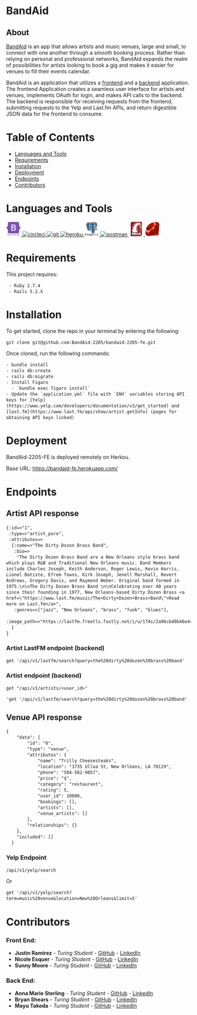 # BandAid

## About
[BandAid]() is an app that allows artists and music venues, large and small, to connect with one another through a smooth booking process. Rather than relying on personal and professional networks, BandAid expands the realm of possibilities for artists looking to book a gig and makes it easier for venues to fill their events calendar.

BandAid is an application that utilizes a [frontend](https://github.com/BandAid-2205/bandaid-2205-fe) and a [backend](https://github.com/BandAid-2205/bandaid-2205-be) application. The frontend Application creates a seamless user interface for artists and venues, implements OAuth for login, and makes API calls to the backend. The backend is responsible for receiving requests from the frontend, submitting requests to the Yelp and Last.fm APIs, and return digestible JSON data for the frontend to consume.



# Table of Contents

- [Languages and Tools](https://github.com/BandAid-2205/bandaid-2205-fe/blob/main/README.md#languages-and-tools)
- [Requirements](https://github.com/BandAid-2205/bandaid-2205-fe/blob/main/README.md#requirements)
- [Installation](https://github.com/BandAid-2205/bandaid-2205-fe/blob/main/README.md#installation)
- [Deployment](https://github.com/BandAid-2205/bandaid-2205-fe/blob/main/README.md#deployment)
- [Endpoints](https://github.com/BandAid-2205/bandaid-2205-fe/blob/main/README.md#endpoints)
- [Contributors](https://github.com/BandAid-2205/bandaid-2205-fe/blob/main/README.md#contributors)



# Languages and Tools
<p align="left"> <a href="https://getbootstrap.com" target="_blank" rel="noreferrer"> <img src="https://raw.githubusercontent.com/devicons/devicon/master/icons/bootstrap/bootstrap-plain-wordmark.svg" alt="bootstrap" width="40" height="40"/> </a> <a href="https://circleci.com" target="_blank" rel="noreferrer"> <img src="https://www.vectorlogo.zone/logos/circleci/circleci-icon.svg" alt="circleci" width="40" height="40"/> </a> <a href="https://git-scm.com/" target="_blank" rel="noreferrer"> <img src="https://www.vectorlogo.zone/logos/git-scm/git-scm-icon.svg" alt="git" width="40" height="40"/> </a> <a href="https://heroku.com" target="_blank" rel="noreferrer"> <img src="https://www.vectorlogo.zone/logos/heroku/heroku-icon.svg" alt="heroku" width="40" height="40"/> </a> <a href="https://www.postgresql.org" target="_blank" rel="noreferrer"> <img src="https://raw.githubusercontent.com/devicons/devicon/master/icons/postgresql/postgresql-original-wordmark.svg" alt="postgresql" width="40" height="40"/> </a> <a href="https://postman.com" target="_blank" rel="noreferrer"> <img src="https://www.vectorlogo.zone/logos/getpostman/getpostman-icon.svg" alt="postman" width="40" height="40"/> </a> <a href="https://rubyonrails.org" target="_blank" rel="noreferrer"> <img src="https://raw.githubusercontent.com/devicons/devicon/master/icons/rails/rails-original-wordmark.svg" alt="rails" width="40" height="40"/> </a> <a href="https://www.ruby-lang.org/en/" target="_blank" rel="noreferrer"> <img src="https://raw.githubusercontent.com/devicons/devicon/master/icons/ruby/ruby-original.svg" alt="ruby" width="40" height="40"/> </a> </p>



# Requirements
This project requires:
```
 - Ruby 2.7.4
 - Rails 5.2.X
```



# Installation

To get started, clone the repo in your terminal by entering the following:
```
git clone git@github.com:BandAid-2205/bandaid-2205-fe.git
```

Once cloned, run the following commands:
```
- bundle install
- rails db:create
- rails db:migrate
- Install Figaro
  - `bundle exec figaro install`
- Update the `application.yml` file with `ENV` variables storing API keys for [Yelp](https://www.yelp.com/developers/documentation/v3/get_started) and [last.fm](https://www.last.fm/api/show/artist.getInfo) (pages for obtaining API keys linked)
```


# Deployment

  BandAid-2205-FE is deployed remotely on Herkou.

  Base URL: https://bandaid-fe.herokuapp.com/



# Endpoints

## Artist API response
```
{:id=>"1",
 :type=>"artist_poro",
 :attributes=>
  {:name=>"The Dirty Dozen Brass Band",
   :bio=>
    "The Dirty Dozen Brass Band are a New Orleans style brass band which plays R&B and Traditional New Orleans music. Band Members include Charles Joseph, Keith Anderson, Roger Lewis, Kevin Harris, Lionel Batiste, Efrem Towns, Kirk Joseph, Jenell Marshall, Revert Andrews, Gregory Davis, and Raymond Weber. Original band formed in 1975.\n\nThe Dirty Dozen Brass Band \n\nCelebrating over 40 years since their founding in 1977, New Orleans-based Dirty Dozen Brass <a href=\"https://www.last.fm/music/The+Dirty+Dozen+Brass+Band\">Read more on Last.fm</a>",
   :genres=>["jazz", "New Orleans", "brass", "funk", "blues"],
   :image_path=>"https://lastfm.freetls.fastly.net/i/u/174s/2a96cbd8b46e442fc41c2b86b821562f.png"
  }
}
```
### Artist LastFM endpoint (backend)
```
get '/api/v1/lastfm/search?query=the%20dirty%20dozen%20brass%20band'
```
### Artist endpoint (backend)
```
get "/api/v1/artists/<user_id>"
```

```
'get '/api/v1/lastfm/search?query=the%20dirty%20dozen%20brass%20band'
```

## Venue API response
```
{
    "data": {
        "id": "6",
        "type": "venue",
        "attributes": {
            "name": "Trilly Cheesesteaks",
            "location": "3735 Ulloa St, New Orleans, LA 70119",
            "phone": "504-582-9057",
            "price": "$",
            "category": "restaurant",
            "rating": 5,
            "user_id": 10000,
            "bookings": [],
            "artists": [],
            "venue_artists": []
        },
        "relationships": {}
    },
    "included": []
  }
```

### Yelp Endpoint
```
/api/v1/yelp/search
```
Or
```
get '/api/v1/yelp/search?term=music%20venue&location=New%20Orleans&limit=5'
```


# Contributors

### Front End:
- **Justin Ramirez** - *Turing Student* - [GitHub](https://github.com/jusrez) - [LinkedIn](https://www.linkedin.com/in/jusrez/)
- **Nicole Esquer** - *Turing Student* - [GitHub](https://github.com/nicole-esquer) - [LinkedIn](https://www.linkedin.com/in/nicole-esquer/)
- **Sunny Moore** - *Turing Student* - [GitHub](https://github.com/sunny-moore) - [LinkedIn](https://www.linkedin.com/in/sunny-moore/)

### Back End:
- **Anna Marie Sterling** - *Turing Student* - [GitHub](https://github.com/AMSterling) - [LinkedIn](https://www.linkedin.com/in/sterling-316a6223a/)
- **Bryan Shears** - *Turing Student* - [GitHub](https://github.com/b-shears) - [LinkedIn](https://github.com/b-shears)
- **Mayu Takeda** - *Turing Student* - [GitHub](https://github.com/okayama-mayu) - [LinkedIn](https://www.linkedin.com/in/mayu-takeda/)
